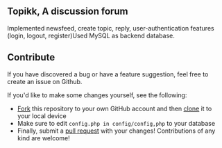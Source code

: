 ## Topikk, A discussion forum
Implemented newsfeed, create topic, reply, user-authentication features (login, logout,
register)Used MySQL as backend database.

## Contribute

If you have discovered a bug or have a feature suggestion, feel free to create an issue on Github.

If you'd like to make some changes yourself, see the following:
* [Fork](https://help.github.com/articles/fork-a-repo/) this repository to your own GitHub account and then [clone](https://help.github.com/articles/cloning-a-repository/) it to your local device
* Make sure to edit `config.php in config/config,php` to your database 
* Finally, submit a [pull request](https://help.github.com/articles/creating-a-pull-request-from-a-fork/) with your changes!
Contributions of any kind are welcome!
